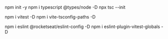 npm init -y 
npm i typescript @types/node -D
npx tsc --init

npm i vitest -D
npm i vite-tsconfig-paths -D

npm i eslint @rocketseat/eslint-config -D
npm i eslint-plugin-vitest-globals -D